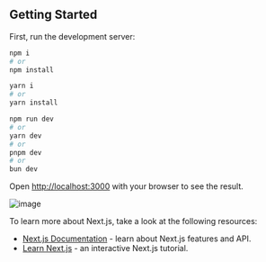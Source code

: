 ## Getting Started

First, run the development server:

```bash
npm i
# or
npm install

yarn i
# or
yarn install

npm run dev
# or
yarn dev
# or
pnpm dev
# or
bun dev
```

Open [http://localhost:3000](http://localhost:3000) with your browser to see the result.

![image](https://github.com/FLaVio-G/test-oliva/assets/56455753/ca85f120-c171-4817-9335-6d719f0fd5a5)

To learn more about Next.js, take a look at the following resources:

- [Next.js Documentation](https://nextjs.org/docs) - learn about Next.js features and API.
- [Learn Next.js](https://nextjs.org/learn) - an interactive Next.js tutorial.


